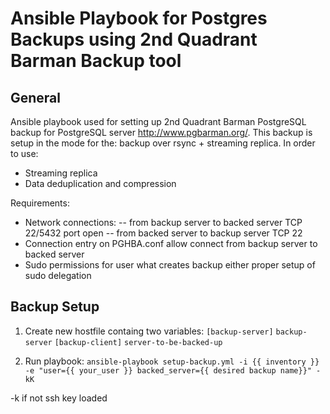 # Ansible Playbook for Postgres Backups using 2nd Quadrant Barman Backup tool
## General

Ansible playbook used for setting up 2nd Quadrant Barman PostgreSQL backup for PostgreSQL server http://www.pgbarman.org/.
This backup is setup in the mode for the: backup over rsync + streaming replica. 
In order to use:
- Streaming replica
- Data deduplication and compression

Requirements:
- Network connections:
-- from backup server to backed server TCP 22/5432 port open
-- from backed server to backup server TCP 22
- Connection entry on PGHBA.conf allow connect from backup server to backed server
- Sudo permissions for user what creates backup either proper setup of sudo delegation

## Backup Setup
1. Create new hostfile containg two variables:
`[backup-server]`
`backup-server`
`[backup-client]`
`server-to-be-backed-up`


2. Run playbook:
`ansible-playbook setup-backup.yml -i {{ inventory }} -e "user={{ your_user }} backed_server={{ desired backup name}}" -kK`

-k if not ssh key loaded

